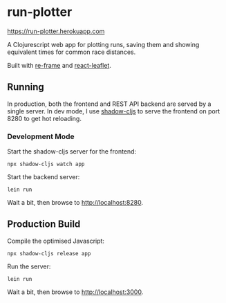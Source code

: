 # run-plotter

https://run-plotter.herokuapp.com

A Clojurescript web app for plotting runs, saving them and showing equivalent times for common race distances.

Built with [re-frame](https://github.com/Day8/re-frame)
and [react-leaflet](https://github.com/PaulLeCam/react-leaflet).

## Running

In production, both the frontend and REST API backend are served by a single server.
In dev mode, I use [shadow-cljs](https://github.com/thheller/shadow-cljs)
to serve the frontend on port 8280 to get hot reloading.

### Development Mode

Start the shadow-cljs server for the frontend:
```
npx shadow-cljs watch app
```
Start the backend server:
```
lein run
```

Wait a bit, then browse to [http://localhost:8280](http://localhost:8280).

## Production Build

Compile the optimised Javascript:
```
npx shadow-cljs release app
```
Run the server:
```
lein run
```

Wait a bit, then browse to [http://localhost:3000](http://localhost:3000).

